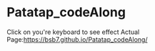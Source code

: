 # Patatap_codeAlong
Click on you're keyboard to see effect
Actual Page:https://bsb7.github.io/Patatap_codeAlong/
